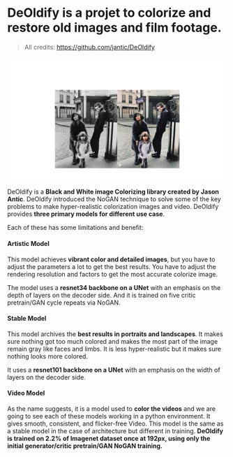 # DeOldify is a projet to colorize and restore old images and film footage.
> All credits: https://github.com/jantic/DeOldify

<img src="Présentation1.gif">

DeOldify is a **Black and White image Colorizing library created by Jason Antic**. DeOldify introduced the NoGAN technique to solve some of the key problems to make hyper-realistic colorization images and video. DeOldify provides **three primary models for different use case**.

Each of these has some limitations and benefit:

#### Artistic Model
This model achieves **vibrant color and detailed images**, but you have to adjust the parameters a lot to get the best results. You have to adjust the rendering resolution and factors to get the most accurate colorize image.

The model uses a **resnet34 backbone on a UNet** with an emphasis on the depth of layers on the decoder side. And it is trained on five critic pretrain/GAN cycle repeats via NoGAN.

#### Stable Model 
This model archives the **best results in portraits and landscapes**. It makes sure nothing got too much colored and makes the most part of the image remain gray like faces and limbs. It is less hyper-realistic but it makes sure nothing looks more colored.

It uses a **resnet101 backbone on a UNet** with an emphasis on the width of layers on the decoder side.

#### Video Model
As the name suggests, it is a model used to **color the videos** and we are going to see each of these models working in a python environment. It gives smooth, consistent, and flicker-free Video. This model is the same as a stable model in the case of architecture but different in training. **DeOldify is trained on 2.2% of Imagenet dataset once at 192px, using only the initial generator/critic pretrain/GAN NoGAN training.**


